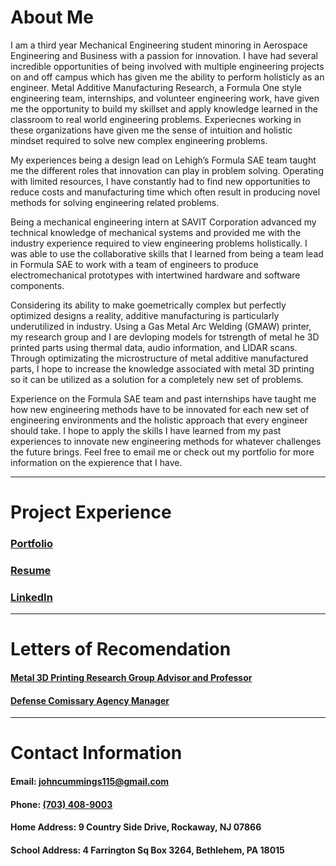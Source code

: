# About Me

I am a third year Mechanical Engineering student minoring in Aerospace Engineering and Business with a passion for innovation. I have had several incredible opportunities of being involved with multiple engineering projects on and off campus which has given me the ability to perform holisticly as an engineer. Metal Additive Manufacturing Research, a Formula One style engineering team, internships, and volunteer engineering work, have given me the opportunity to build my skillset and apply knowledge learned in the classroom to real world engineering problems. Experiecnes working in these organizations have given me the sense of intuition and holistic mindset required to solve new complex engineering problems. 

My experiences being a design lead on Lehigh’s Formula SAE team taught me the different roles that innovation can play in problem solving. Operating with limited resources, I have constantly had to find new opportunities to reduce costs and manufacturing time which often result in producing novel methods for solving engineering related problems. 

Being a mechanical engineering intern at SAVIT Corporation advanced my technical knowledge of mechanical systems and provided me with the industry experience required to view engineering problems holistically. I was able to use the collaborative skills that I learned from being a team lead in Formula SAE to work with a team of engineers to produce electromechanical prototypes with intertwined hardware and software components. 

Considering its ability to make goemetrically complex but perfectly optimized designs a reality, additive manufacturing is particularly underutilized in industry. Using a Gas Metal Arc Welding (GMAW) printer, my research group and I are devloping models for tstrength of metal he 3D printed parts using thermal data, audio information, and LIDAR scans. Through optimizating the microstructure of metal additive manufactured parts, I hope to increase the knowledge associated with metal 3D printing so it can be utilized as a solution for a completely new set of problems.

Experience on the Formula SAE team and past internships have taught me how new engineering methods have to be innovated for each new set of engineering environments and the holistic approach that every engineer should take. I hope to apply the skills I have learned from my past experiences to innovate new engineering methods for whatever challenges the future brings. Feel free to email me or check out my portfolio for more information on the expierence that I have. 

***

# Project Experience

### [Portfolio](./portfolio.pdf)


### [Resume](./resume.pdf)


### [LinkedIn](http://linkedin.com/in/john-cummings1)

***

# Letters of Recomendation

#### [Metal 3D Printing Research Group Advisor and Professor](./hadenlor.pdf)

#### [Defense Comissary Agency Manager](./decalor.pdf)

***

# Contact Information

#### Email: [johncummings115@gmail.com](mailto:johncummings115@gmail.com)

#### Phone: [(703) 408-9003](tel:703-408-9003)

#### Home Address: 9 Country Side Drive, Rockaway, NJ 07866

#### School Address: 4 Farrington Sq Box 3264, Bethlehem, PA 18015
